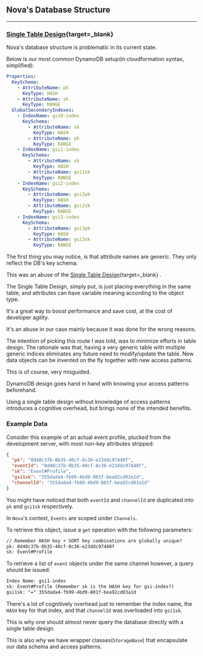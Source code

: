 ## Nova's Database Structure

---

### [Single Table Design](https://aws.amazon.com/blogs/compute/creating-a-single-table-design-with-amazon-dynamodb/){target=_blank}

Nova's database structure is problematic in its current state.

Below is our most common DynamoDB setup(in cloudformation syntax, simplified):

```yaml
Properties:
  KeySchema:
    - AttributeName: pk
      KeyType: HASH
    - AttributeName: sk
      KeyType: RANGE
  GlobalSecondaryIndexes:
    - IndexName: gsi0-index
      KeySchema:
        - AttributeName: sk
          KeyType: HASH
        - AttributeName: pk
          KeyType: RANGE
    - IndexName: gsi1-index
      KeySchema:
        - AttributeName: sk
          KeyType: HASH
        - AttributeName: gsi1sk
          KeyType: RANGE
    - IndexName: gsi2-index
      KeySchema:
        - AttributeName: gsi2pk
          KeyType: HASH
        - AttributeName: gsi2sk
          KeyType: RANGE
    - IndexName: gsi3-index
      KeySchema:
        - AttributeName: gsi3pk
          KeyType: HASH
        - AttributeName: gsi3sk
          KeyType: RANGE
```

The first thing you may notice, is that attribute names are generic. They only reflect the DB's key
schema.

This was an abuse of
the [Single Table Design](https://aws.amazon.com/blogs/compute/creating-a-single-table-design-with-amazon-dynamodb/){target=_blank}
.

The Single Table Design, simply put, is just placing everything in the same table, and attributes
can have variable meaning according to the object type.

It's a great way to boost performance and save cost, at the cost of developer agility.

It's an abuse in our case mainly because it was done for the wrong reasons.

The intention of picking this route I was told, was to minimize efforts in table design. The
rationale was that, having a very generic table with multiple generic indices eliminates any future
need to modify/update the table. New data objects can be invented on the fly together with new
access patterns.

This is of course, very misguided.

DynamoDB design goes hand in hand with knowing your access patterns beforehand.

Using a single table design without knowledge of access patterns introduces a cognitive overhead,
but brings none of the intended benefits.

### Example Data

Consider this example of an actual event profile, plucked from the development server, with most
non-key attributes stripped:

```json
{
  "pk": "0d48c37b-0b35-40cf-8c36-e23ddc97440f",
  "eventId": "0d48c37b-0b35-40cf-8c36-e23ddc97440f",
  "sk": "Event#Profile",
  "gsi1sk": "355dada4-fb99-4bd9-801f-bea92cd03a1d",
  "channelId": "355dada4-fb99-4bd9-801f-bea92cd03a1d"
}
```

You might have noticed that both `eventId` and `channelId` are duplicated into `pk` and `gsi1sk`
respectively.

In `Nova`'s context, `Events` are scoped under `Channels`.

To retrieve this object, issue a `get` operation with the following parameters:

```txt
// Remember HASH key + SORT key combinations are globally unique?
pk: 0d48c37b-0b35-40cf-8c36-e23ddc97440f
sk: Event#Profile
```

To retrieve a list of `event` objects under the same channel however, a query should be issued:

```txt
Index Name: gsi1-index
sk: Event#Profile (Remember sk is the HASH key for gsi-index?)
gsi1sk: "=" 355dada4-fb99-4bd9-801f-bea92cd03a1d
```

There's a lot of cognitively overhead just to remember the index name, the `HASH` key for that
index, and that `channelId` was overloaded into `gsi1sk`.

This is why one should almost never query the database directly with a single table design.

This is also why we have wrapper classes(`StorageBase`) that encapsulate our data schema and access patterns.
